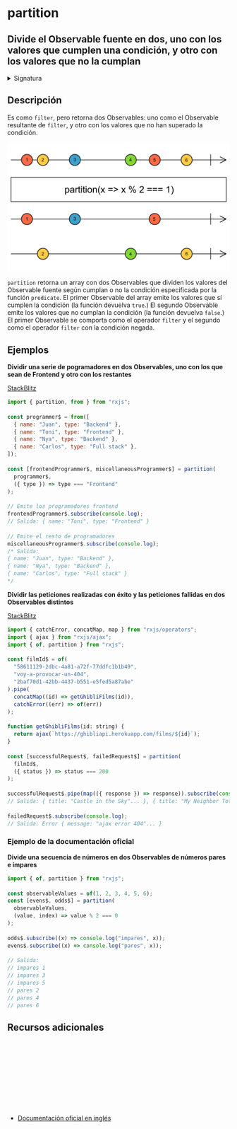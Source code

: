 # partition

<h2 class="subtitle"> Divide el Observable fuente en dos, uno con los valores que cumplen una condición, y otro con los valores que no la cumplan
</h2>

<details>
<summary>Signatura</summary>

### Firma

`partition<T>(source: any, predicate: (value: T, index: number) => boolean, thisArg?: any): [Observable<T>, Observable<T>]`

### Parámetros

<table>
<tr><td>source</td><td>Tipo: <code>any</code>.</td></tr>
<tr><td>predicate</td><td> Una función que evalúa cada valor emitido por el Observable fuente. Si devuelve <code>true</code>, el valor se emite en el primer Observable del array retornado. Si devuelve <code>false</code>, el valor se emite en el segundo Observable del array. El parámetro <code>index</code> es el número <code>i</code> para la <code>i</code>-ésima emisión de la fuente que haya ocurrido desde la suscripción, comenzando con el número 0.</td></tr>
<tr><td>thisArg</td><td>Opcional. El valor por defecto es <code>undefined</code>.
Un argumento opcional para determinar el valor del <code>this</code> en la función <code>predicate</code>.</td></tr>
</table>

### Retorna

`[Observable<T>, Observable<T>]`: Un array con dos Observables: uno con valores que cumplen la función `predicate`, y otro con valores que no la cumplen.

</details>

## Descripción

Es como `filter`, pero retorna dos Observables: uno como el Observable resultante de `filter`, y otro con los valores que no han superado la condición.

<img src="assets/images/marble-diagrams/transformation/partition.png" alt="Diagrama de canicas del operador partition">

`partition` retorna un array con dos Observables que dividen los valores del Observable fuente según cumplan o no la condición especificada por la función `predicate`. El primer Observable del array emite los valores que sí cumplen la condición (la función devuelva `true`.) El segundo Observable emite los valores que no cumplan la condición (la función devuelva `false`.) El primer Observable se comporta como el operador `filter` y el segundo como el operador `filter` con la condición negada.

## Ejemplos

**Dividir una serie de pogramadores en dos Observables, uno con los que sean de Frontend y otro con los restantes**

<a target="_blank" href="https://stackblitz.com/edit/rxjs-partition-1?file=index.ts">StackBlitz</a>

```javascript
import { partition, from } from "rxjs";

const programmer$ = from([
  { name: "Juan", type: "Backend" },
  { name: "Toni", type: "Frontend" },
  { name: "Nya", type: "Backend" },
  { name: "Carlos", type: "Full stack" },
]);

const [frontendProgrammer$, miscellaneousProgrammer$] = partition(
  programmer$,
  ({ type }) => type === "Frontend"
);

// Emite los programadores frontend
frontendProgrammer$.subscribe(console.log);
// Salida: { name: "Toni", type: "Frontend" }

// Emite el resto de programadores
miscellaneousProgrammer$.subscribe(console.log);
/* Salida: 
{ name: "Juan", type: "Backend" },
{ name: "Nya", type: "Backend" },
{ name: "Carlos", type: "Full stack" }
*/
```

**Dividir las peticiones realizadas con éxito y las peticiones fallidas en dos Observables distintos**

<a target="_blank" href="https://stackblitz.com/edit/rxjs-partition-2?file=index.ts">StackBlitz</a>

```javascript
import { catchError, concatMap, map } from "rxjs/operators";
import { ajax } from "rxjs/ajax";
import { of, partition } from "rxjs";

const filmId$ = of(
  "58611129-2dbc-4a81-a72f-77ddfc1b1b49",
  "voy-a-provocar-un-404",
  "2baf70d1-42bb-4437-b551-e5fed5a87abe"
).pipe(
  concatMap((id) => getGhibliFilms(id)),
  catchError((err) => of(err))
);

function getGhibliFilms(id: string) {
  return ajax(`https://ghibliapi.herokuapp.com/films/${id}`);
}

const [successfulRequest$, failedRequest$] = partition(
  filmId$,
  ({ status }) => status === 200
);

successfulRequest$.pipe(map(({ response }) => response)).subscribe(console.log);
// Salida: { title: "Castle in the Sky"... }, { title: "My Neighbor Totoro"... }

failedRequest$.subscribe(console.log);
// Salida: Error { message: "ajax error 404"... }
```

### Ejemplo de la documentación oficial

**Divide una secuencia de números en dos Observables de números pares e impares**

```javascript
import { of, partition } from "rxjs";

const observableValues = of(1, 2, 3, 4, 5, 6);
const [evens$, odds$] = partition(
  observableValues,
  (value, index) => value % 2 === 0
);

odds$.subscribe((x) => console.log("impares", x));
evens$.subscribe((x) => console.log("pares", x));

// Salida:
// impares 1
// impares 3
// impares 5
// pares 2
// pares 4
// pares 6
```

<div class="additional-section">

## Recursos adicionales

<a target="_blank" href="https://github.com/ReactiveX/rxjs/blob/master/src/internal/operators/partition.ts">
<svg>
  <use xlink:href="/assets/icons/source.svg#source-code"></use>
</svg>
</a>
</div>

- <a target="_blank" href="https://rxjs.dev/api/index/function/partition">Documentación oficial en inglés</a>
